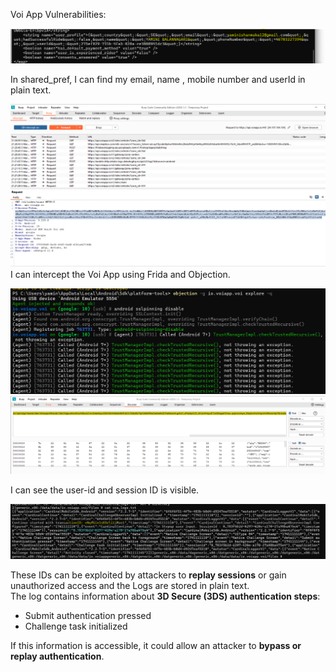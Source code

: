 Voi App Vulnerabilities:

![](media/977c97e0f36312cc3686fc94d0b22b34.png)

In shared_pref, I can find my email, name , mobile number and userId in plain text.

![A screenshot of a computer AI-generated content may be incorrect.](media/ae62e6d4cb0618b13109fb4d4c37dcaa.png)  
I can intercept the Voi App using Frida and Objection.

![A screenshot of a computer program AI-generated content may be incorrect.](media/0c2aed3e5cc0f97673a55d7f629a9b50.png)  
![A screenshot of a computer AI-generated content may be incorrect.](media/92cd6b2b004a880fca8e50dcc88d61b2.png)

I can see the user-id and session ID is visible.  
  
![A computer screen with white text AI-generated content may be incorrect.](media/cd74f982f462b62ac8edfaad09e3b5d0.png)

These IDs can be exploited by attackers to **replay sessions** or gain unauthorized access and the Logs are stored in plain text.  
The log contains information about **3D Secure (3DS) authentication steps**:

-   Submit authentication pressed
-   Challenge task initialized

If this information is accessible, it could allow an attacker to **bypass or replay authentication**.
